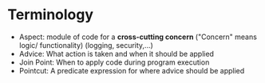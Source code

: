 # Terminology
<ul>
  <li>Aspect: module of code for a <Strong>cross-cutting concern</Strong> ("Concern" means logic/ functionality) (logging, security,...)
  <li>Advice: What action is taken and when it should be applied
  <li>Join Point: When to apply code during program execution
  <li>Pointcut: A predicate expression for where advice should be applied
</ul>
  
